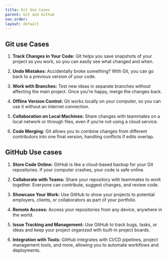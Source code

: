 ```yaml
---
title: Git Use Cases
parent: Git and Github
nav_order: 
layout: default
---
```


## Git use Cases

1. **Track Changes in Your Code:**
    Git helps you save snapshots of your project as you work, so you can easily see what changed and when.

2. **Undo Mistakes:**
    Accidentally broke something? With Git, you can go back to a previous version of your code.

3. **Work with Branches:**
    Test new ideas in separate branches without affecting the main project. Once you're happy, merge the changes back.

4. **Offline Version Control:**
    Git works locally on your computer, so you can use it without an internet connection.

5. **Collaboration on Local Machines:**
    Share changes with teammates on a local network or through files, even if you’re not using a cloud service.

6. **Code Merging:**
    Git allows you to combine changes from different contributors into one final version, handling conflicts if edits overlap.

## GitHub Use cases

1. **Store Code Online:**
    GitHub is like a cloud-based backup for your Git repositories. If your computer crashes, your code is safe online.

2. **Collaborate with Teams:**
    Share your repository with teammates to work together. Everyone can contribute, suggest changes, and review code.

3. **Showcase Your Work:**
    Use GitHub to show your projects to potential employers, clients, or collaborators as part of your portfolio.

4. **Remote Access:**
    Access your repositories from any device, anywhere in the world.

5. **Issue Tracking and Management:**
    Use GitHub to track bugs, tasks, or ideas and keep your project organized with built-in project boards.

6. **Integration with Tools:**
    GitHub integrates with CI/CD pipelines, project management tools, and more, allowing you to automate workflows and deployments.